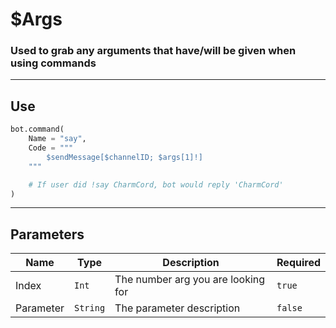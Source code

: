 # $Args

### Used to grab any arguments that have/will be given when using commands

---

## Use

```python
bot.command(
    Name = "say",
    Code = """
        $sendMessage[$channelID; $args[1]!]
    """

    # If user did !say CharmCord, bot would reply 'CharmCord'
)
```

---

## Parameters

| Name      | Type           | Description                             | Required |
| --------- | -------------- | --------------------------------------- | -------- |
| Index     | `Int`          | The number arg you are looking for       | `true`   |
| Parameter | `String`       | The parameter description                | `false`  |